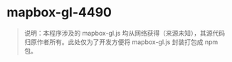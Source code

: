 # mapbox-gl-4490

> 说明：本程序涉及的 mapbox-gl.js 均从网络获得（来源未知），其源代码归原作者所有。此处仅为了开发方便将 mapbox-gl.js 封装打包成 npm 包。

